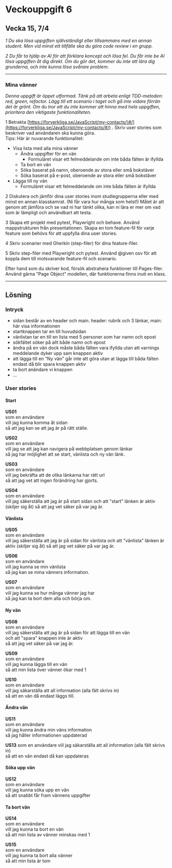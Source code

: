 # Veckouppgift 6

## Vecka 15, 7/4

_1 Du ska lösa uppgiften självständigt eller tillsammans med en annan student. Men vid minst ett tillfälle ska du göra code review i en grupp._

_2 Du får ta hjälp av AI för att förklara koncept och lösa fel. Du får inte be AI lösa uppgiften åt dig direkt. Om du gör det, kommer du inte att lära dig grunderna, och inte kunna lösa svårare problem._

---

### Mina vänner

_Denna uppgift är öppet utformad. Tänk på att arbeta enligt TDD-metoden: red, green, refactor. Lägg till ett scenario i taget och gå inte vidare förrän det är grönt. Om du tror att du inte kommer att hinna med hela uppgiften, prioritera den viktigaste funktionaliteten._

1 Betrakta [https://forverkliga.se/JavaScript/my-contacts/\#/](https://forverkliga.se/JavaScript/my-contacts/#/) . Skriv user stories som beskriver vad användaren ska kunna göra.  
Tips: Här är nuvarande funktionalitet:

- Visa lista med alla mina vänner
  - Ändra uppgifter för en vän
    - Formuläret visar ett felmeddelande om inte båda fälten är ifyllda
  - Ta bort en vän
  - Söka baserat på namn, oberoende av stora eller små bokstäver
  - Söka baserat på e-post, oberoende av stora eller små bokstäver
- Lägga till ny vän
  - Formuläret visar ett felmeddelande om inte båda fälten är ifyllda

2 Diskutera och jämför dina user stories inom studiegrupperna eller med minst en annan klasskamrat. (Ni får vara hur många som helst\!) Målet är att genom att jämföra och se vad ni har tänkt olika, kan ni lära er mer om vad som är lämpligt och användbart att testa.

3 Skapa ett projekt med pytest, Playwright och behave. Använd mappstrukturen från presentationen. Skapa en tom feature-fil för varje feature som behövs för att uppfylla dina user stories.

4 Skriv scenarier med Gherkin (step-filer) för dina feature-filer.

5 Skriv step-filer med Playwright och pytest. Använd @given osv för att koppla dem till motsvarande feature-fil och scenario.

Efter hand som du skriver kod, försök abstrahera funktioner till Pages-filer. Använd gärna "Page Object" modellen, där funktionerna finns inuti en klass.

---

## Lösning

### Intryck

- sidan består av en header och main. header: rubrik och 3 länkar, main: här visa informationen
- startknappen tar en till huvudsidan
- vänlistan tar en till en lista med 5 personer som har namn och epost
- sökfältet söker på allt både namn och epost
- ändra på en vän dock måste båda fälten vara ifyllda utan att varnings meddelande dyker upp sam knappen aktiv
- att lägga till en "Ny vän" går inte att göra utan at lägga till båda fälten endast då blir spara knappen aktiv
- ta bort anändare vi knappen
- ...

### User stories

#### Start

**US01**  
som en användare  
vill jag kunna komma åt sidan  
så att jag kan se att jag är på rätt ställe.

**US02**  
som en användare  
vill jag se att jag kan navigera på webbplatsen genom länkar  
så jag har möjlighet att se start, vänlista och ny vän länk.

**US03**  
som en användare  
vill jag bekräfta att de olika länkarna har rätt url  
så att jag vet att ingen förändring har gjorts.

**US04**  
som en användare  
vill jag säkerställa att jag är på start sidan
och att "start" länken är aktiv (skiljer sig åt)
så att jag vet säker på var jag är.

#### Vänlista

**US05**  
som en användare  
vill jag säkerställa att jag är på sidan för vänlista
och att "vänlista" länken är aktiv (skiljer sig åt)
så att jag vet säker på var jag är.

**US06**  
som en användare  
vill jag kunna se min vänlista  
så jag kan se mina vänners information.

**US07**  
som en användare  
vill jag kunna se hur många vänner jag har  
så jag kan ta bort dem alla och börja om.

#### Ny vän

**US08**  
som en användare  
vill jag säkerställa att jag är på sidan för att lägga till en vän  
och att "spara" knappen inte är aktiv  
så att jag vet säker på var jag är.

**US09**  
som en användare  
vill jag kunna lägga till en vän  
så att min lista över vänner ökar med 1

**US10**  
som en användare  
vill jag säkarställa att all information (alla fält skrivs in)  
så att en vän då endast läggs till.

#### Ändra vän

**US11**  
som en användare  
vill jag kunna ändra min väns information  
så jag håller informationen uppdaterad

**US13**
som en användare
vill jag säkarställa att all information (alla fält skrivs in)  
så att en vän endast då kan uppdateras

#### Söka upp vän

**US12**  
som en användare  
vill jag kunna söka upp en vän  
så att snabbt får fram vännens uppgifter

#### Ta bort vän

**US14**  
som en användare  
vill jag kunna ta bort en vän  
så att min lista av vänner minskas med 1

**US15**  
som en användare  
vill jag kunna ta bort alla vänner  
så att min lista är tom

